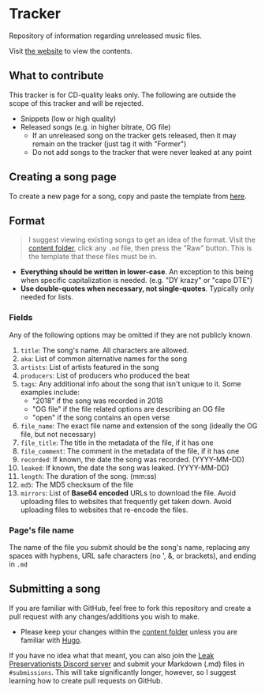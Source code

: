# Tracker
Repository of information regarding unreleased music files.

Visit [the website](https://vault.jad.red/) to view the contents.

## What to contribute
This tracker is for CD-quality leaks only. The following are outside the scope of this tracker and will be rejected.
* Snippets (low or high quality)
* Released songs (e.g. in higher bitrate, OG file)
    * If an unreleased song on the tracker gets released, then it may remain on the tracker (just tag it with "Former")
    * Do not add songs to the tracker that were never leaked at any point

## Creating a song page
To create a new page for a song, copy and paste the template from [here](archetypes/default.md).

## Format
> I suggest viewing existing songs to get an idea of the format. Visit the [content folder](content/), click any `.md` file, then press the "Raw" button. This is the template that these files must be in.

* **Everything should be written in lower-case**. An exception to this being when specific capitalization is needed. (e.g. "DY krazy" or "capo DTE")
* **Use double-quotes when necessary, not single-quotes**. Typically only needed for lists.

### Fields
Any of the following options may be omitted if they are not publicly known.
1. `title`: The song's name. All characters are allowed.
2. `aka`: List of common alternative names for the song
3. `artists`: List of artists featured in the song
4. `producers`: List of producers who produced the beat
5. `tags`: Any additional info about the song that isn't unique to it. Some examples include:
    * "2018" if the song was recorded in 2018
    * "OG file" if the file related options are describing an OG file
    * "open" if the song contains an open verse
6. `file_name`: The exact file name and extension of the song (ideally the OG file, but not necessary)
7. `file_title`: The title in the metadata of the file, if it has one
8. `file_comment`: The comment in the metadata of the file, if it has one
9. `recorded`: If known, the date the song was recorded. (YYYY-MM-DD)
10. `leaked`: If known, the date the song was leaked. (YYYY-MM-DD)
11. `length`: The duration of the song. (mm:ss)
12. `md5`: The MD5 checksum of the file
13. `mirrors`: List of **Base64 encoded** URLs to download the file. Avoid uploading files to websites that frequently get taken down. Avoid uploading files to websites that re-encode the files.

### Page's file name
The name of the file you submit should be the song's name, replacing any spaces with hyphens, URL safe characters (no ', &, or brackets), and ending in `.md`

## Submitting a song
If you are familiar with GitHub, feel free to fork this repository and create a pull request with any changes/additions you wish to make. 
* Please keep your changes within the [content folder](content/) unless you are familiar with [Hugo](https://gohugo.io/).

If you have no idea what that meant, you can also join the [Leak Preservationists Discord server](https://discord.com/invite/wx2hj6hbUT) and submit your Markdown (.md) files in `#submissions`. This will take significantly longer, however, so I suggest learning how to create pull requests on GitHub.
